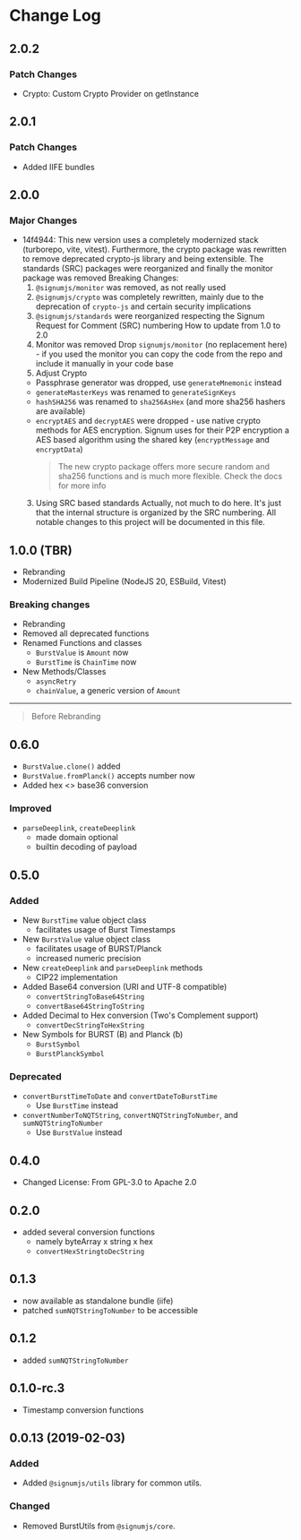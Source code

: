 # Change Log

## 2.0.2

### Patch Changes

- Crypto: Custom Crypto Provider on getInstance

## 2.0.1

### Patch Changes

- Added IIFE bundles

## 2.0.0

### Major Changes

- 14f4944: This new version uses a completely modernized stack (turborepo, vite, vitest). Furthermore, the crypto package was rewritten to remove deprecated crypto-js library and being extensible. The standards (SRC) packages were reorganized and finally the monitor package was removed
  Breaking Changes:
  1. `@signumjs/monitor` was removed, as not really used
  2. `@signumjs/crypto` was completely rewritten, mainly due to the deprecation of `crypto-js` and certain security implications
  3. `@signumjs/standards` were reorganized respecting the Signum Request for Comment (SRC) numbering
     How to update from 1.0 to 2.0
  4. Monitor was removed
     Drop `signumjs/monitor` (no replacement here) - if you used the monitor you can copy the code from the repo and include it manually in your code base
  5. Adjust Crypto
  - Passphrase generator was dropped, use `generateMnemonic` instead
  - `generateMasterKeys` was renamed to `generateSignKeys`
  - `hashSHA256` was renamed to `sha256AsHex` (and more sha256 hashers are available)
  - `encryptAES` and `decryptAES` were dropped - use native crypto methods for AES encryption. Signum uses for their P2P encryption a AES based algorithm using the shared key (`encryptMessage` and `encryptData`)
    > The new crypto package offers more secure random and sha256 functions and is much more flexible. Check the docs for more info
  3. Using SRC based standards
     Actually, not much to do here. It's just that the internal structure is organized by the SRC numbering.
     All notable changes to this project will be documented in this file.

## 1.0.0 (TBR)

- Rebranding
- Modernized Build Pipeline (NodeJS 20, ESBuild, Vitest)

### Breaking changes

- Rebranding
- Removed all deprecated functions
- Renamed Functions and classes
  - `BurstValue` is `Amount` now
  - `BurstTime` is `ChainTime` now
- New Methods/Classes
  - `asyncRetry`
  - `chainValue`, a generic version of `Amount`

---

> Before Rebranding

## 0.6.0

- `BurstValue.clone()` added
- `BurstValue.fromPlanck()` accepts number now
- Added hex <> base36 conversion

### Improved

- `parseDeeplink`, `createDeeplink`
  - made domain optional
  - builtin decoding of payload

## 0.5.0

### Added

- New `BurstTime` value object class
  - facilitates usage of Burst Timestamps
- New `BurstValue` value object class
  - facilitates usage of BURST/Planck
  - increased numeric precision
- New `createDeeplink` and `parseDeeplink` methods
  - CIP22 implementation
- Added Base64 conversion (URI and UTF-8 compatible)
  - `convertStringToBase64String`
  - `convertBase64StringToString`
- Added Decimal to Hex conversion (Two's Complement support)
  - `convertDecStringToHexString`
- New Symbols for BURST (Ƀ) and Planck (ƀ)
  - `BurstSymbol`
  - `BurstPlanckSymbol`

### Deprecated

- `convertBurstTimeToDate` and `convertDateToBurstTime`
  - Use `BurstTime` instead
- `convertNumberToNQTString`, `convertNQTStringToNumber`, and `sumNQTStringToNumber`
  - Use `BurstValue` instead

## 0.4.0

- Changed License: From GPL-3.0 to Apache 2.0

## 0.2.0

- added several conversion functions
  - namely byteArray x string x hex
  - `convertHexStringtoDecString`

## 0.1.3

- now available as standalone bundle (iife)
- patched `sumNQTStringToNumber` to be accessible

## 0.1.2

- added `sumNQTStringToNumber`

## 0.1.0-rc.3

- Timestamp conversion functions

## 0.0.13 (2019-02-03)

### Added

- Added `@signumjs/utils` library for common utils.

### Changed

- Removed BurstUtils from `@signumjs/core`.
